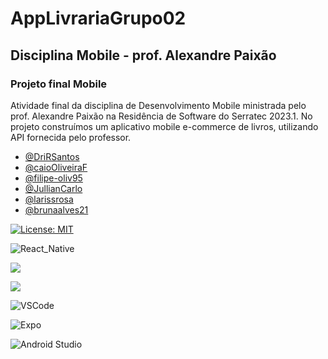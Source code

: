 # AppLivrariaGrupo02
## Disciplina Mobile - prof. Alexandre Paixão

### Projeto final Mobile

Atividade final da disciplina de Desenvolvimento Mobile ministrada pelo prof. Alexandre Paixão na Residência de Software do Serratec 2023.1. 
No projeto construímos um aplicativo mobile e-commerce de livros, utilizando API fornecida pelo professor. 

- [@DriRSantos](https://github.com/DriRSantos)
- [@caioOliveiraF](https://github.com/caioOliveiraF)
- [@filipe-oliv95](https://github.com/filipe-oliv95)
- [@JullianCarlo](https://github.com/JullianCarlo)
- [@larissrosa ](https://github.com/larissrosa)
- [@brunaalves21](https://github.com/brunaalves21)

[![License: MIT](https://img.shields.io/badge/License-MIT-green.svg)](https://opensource.org/licenses/MIT)

![React_Native](https://img.shields.io/badge/React_Native-20232A?style=for-the-badge&logo=react&logoColor=61DAFB)

![](https://img.shields.io/badge/JavaScript-F7DF1E?style=for-the-badge&logo=javascript&logoColor=black)

![](https://img.shields.io/badge/CSS3-1572B6?style=for-the-badge&logo=css3&logoColor=white)

![VSCode](https://img.shields.io/badge/Made%20for-VSCode-1f425f.svg)

![Expo](https://img.shields.io/badge/expo-1C1E24?style=for-the-badge&logo=expo&logoColor=#D04A37)

![Android Studio](https://img.shields.io/badge/Android_Studio-3DDC84?style=for-the-badge&logo=android-studio&logoColor=white)


